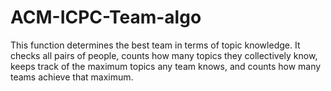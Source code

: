 # ACM-ICPC-Team-algo
This function determines the best team in terms of topic knowledge. It checks all pairs of people, counts how many topics they collectively know, keeps track of the maximum topics any team knows, and counts how many teams achieve that maximum.
